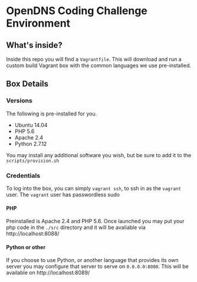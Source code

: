 # OpenDNS Coding Challenge Environment

## What's inside?
Inside this repo you will find a `Vagrantfile`. This will download and run a 
custom build Vagrant box with the common languages we use pre-installed.

## Box Details

### Versions
The following is pre-installed for you.
- Ubuntu 14.04
- PHP 5.6
- Apache 2.4 
- Python 2.7.12

You may install any additional software you wish, but be sure to add it to the 
`scripts/provision.sh` 

### Credentials

To log into the box, you can simply `vagrant ssh`, to ssh in as the `vagrant` user.
The `vagrant` user has passwordless sudo

#### PHP
Preinstalled is Apache 2.4 and PHP 5.6. Once launched you may put your php code
in the `./src` directory and it will be avaliable via http://localhost:8088/

#### Python or other
If you choose to use Python, or another language that provides its own server
you may configure that server to serve on `0.0.0.0:8080`. This will be available
on http://localhost:8089/
